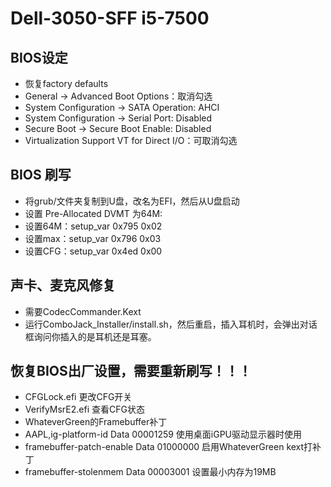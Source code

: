 # Dell-3050-SFF i5-7500
## BIOS设定
*  恢复factory defaults
*   General → Advanced Boot Options：取消勾选
*   System Configuration → SATA Operation: AHCI
*   System Configuration → Serial Port: Disabled
*   Secure Boot → Secure Boot Enable: Disabled
*   Virtualization Support VT for Direct I/O：可取消勾选

## BIOS 刷写
*  将grub/文件夹复制到U盘，改名为EFI，然后从U盘启动
*  设置 Pre-Allocated DVMT 为64M: 
*  设置64M：setup_var 0x795 0x02
*  设置max：setup_var 0x796 0x03
*  设置CFG：setup_var 0x4ed 0x00

## 声卡、麦克风修复
*  需要CodecCommander.Kext 
*  运行ComboJack_Installer/install.sh，然后重启，插入耳机时，会弹出对话框询问你插入的是耳机还是耳塞。

## 恢复BIOS出厂设置，需要重新刷写！！！
*  CFGLock.efi  更改CFG开关
*  VerifyMsrE2.efi  查看CFG状态
*  WhateverGreen的Framebuffer补丁
*  AAPL,ig-platform-id Data 00001259 使用桌面iGPU驱动显示器时使用
*  framebuffer-patch-enable Data 01000000 启用WhateverGreen kext打补丁
*  framebuffer-stolenmem Data 00003001 设置最小内存为19MB
